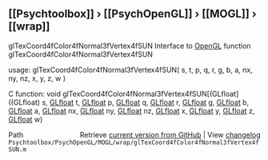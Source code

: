 ## [[Psychtoolbox]] &#8250; [[PsychOpenGL]] &#8250; [[MOGL]] &#8250; [[wrap]]

glTexCoord4fColor4fNormal3fVertex4fSUN  Interface to [OpenGL](OpenGL) function glTexCoord4fColor4fNormal3fVertex4fSUN  
  
usage:  glTexCoord4fColor4fNormal3fVertex4fSUN( s, t, p, q, r, g, b, a, nx, ny, nz, x, y, z, w )  
  
C function:  void glTexCoord4fColor4fNormal3fVertex4fSUN[(GLfloat]((GLfloat) s, [GLfloat](GLfloat) t, [GLfloat](GLfloat) p, [GLfloat](GLfloat) q, [GLfloat](GLfloat) r, [GLfloat](GLfloat) g, [GLfloat](GLfloat) b, [GLfloat](GLfloat) a, [GLfloat](GLfloat) nx, [GLfloat](GLfloat) ny, [GLfloat](GLfloat) nz, [GLfloat](GLfloat) x, [GLfloat](GLfloat) y, [GLfloat](GLfloat) z, [GLfloat](GLfloat) w)  




<div class="code_header" style="text-align:right;">
  <span style="float:left;">Path&nbsp;&nbsp;</span> <span class="counter">Retrieve <a href=
  "https://raw.github.com/Psychtoolbox-3/Psychtoolbox-3/beta/Psychtoolbox/PsychOpenGL/MOGL/wrap/glTexCoord4fColor4fNormal3fVertex4fSUN.m">current version from GitHub</a> | View <a href=
  "https://github.com/Psychtoolbox-3/Psychtoolbox-3/commits/beta/Psychtoolbox/PsychOpenGL/MOGL/wrap/glTexCoord4fColor4fNormal3fVertex4fSUN.m">changelog</a></span>
</div>
<div class="code">
  <code>Psychtoolbox/PsychOpenGL/MOGL/wrap/glTexCoord4fColor4fNormal3fVertex4fSUN.m</code>
</div>

